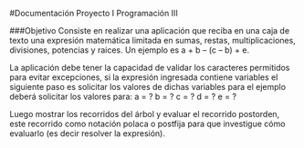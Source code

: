 #Documentación Proyecto I Programación III

###Objetivo Consiste en realizar una aplicación que reciba en una caja de texto 
una expresión matemática limitada en sumas, restas, multiplicaciones, divisiones, 
potencias y raices. Un ejemplo es a + b – (c – b) + e.

La aplicación debe tener la capacidad de validar los caracteres permitidos para 
evitar excepciones, si la expresión ingresada contiene variables el siguiente 
paso es solicitar los valores de dichas variables para el ejemplo deberá solicitar 
los valores para:
a = ?
b = ?
c = ?
d = ?
e = ?

Luego mostrar los recorridos del árbol y evaluar el recorrido postorden, este 
recorrido como notación polaca o postfija para que investigue cómo evaluarlo 
(es decir resolver la expresión).
